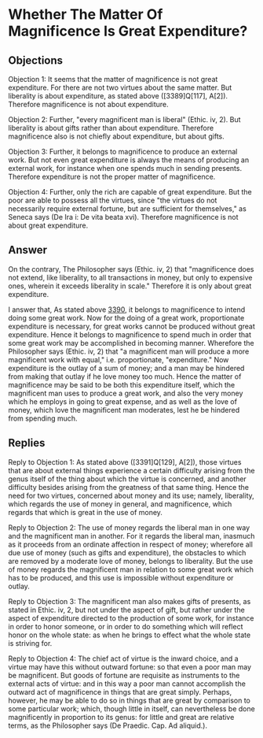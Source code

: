 # Whether The Matter Of Magnificence Is Great Expenditure?

## Objections

Objection 1: It seems that the matter of magnificence is not great expenditure. For there are not two virtues about the same matter. But liberality is about expenditure, as stated above ([3389]Q[117], A[2]). Therefore magnificence is not about expenditure.

Objection 2: Further, "every magnificent man is liberal" (Ethic. iv, 2). But liberality is about gifts rather than about expenditure. Therefore magnificence also is not chiefly about expenditure, but about gifts.

Objection 3: Further, it belongs to magnificence to produce an external work. But not even great expenditure is always the means of producing an external work, for instance when one spends much in sending presents. Therefore expenditure is not the proper matter of magnificence.

Objection 4: Further, only the rich are capable of great expenditure. But the poor are able to possess all the virtues, since "the virtues do not necessarily require external fortune, but are sufficient for themselves," as Seneca says (De Ira i: De vita beata xvi). Therefore magnificence is not about great expenditure.

## Answer

On the contrary, The Philosopher says (Ethic. iv, 2) that "magnificence does not extend, like liberality, to all transactions in money, but only to expensive ones, wherein it exceeds liberality in scale." Therefore it is only about great expenditure.

I answer that, As stated above [3390](A[2]), it belongs to magnificence to intend doing some great work. Now for the doing of a great work, proportionate expenditure is necessary, for great works cannot be produced without great expenditure. Hence it belongs to magnificence to spend much in order that some great work may be accomplished in becoming manner. Wherefore the Philosopher says (Ethic. iv, 2) that "a magnificent man will produce a more magnificent work with equal," i.e. proportionate, "expenditure." Now expenditure is the outlay of a sum of money; and a man may be hindered from making that outlay if he love money too much. Hence the matter of magnificence may be said to be both this expenditure itself, which the magnificent man uses to produce a great work, and also the very money which he employs in going to great expense, and as well as the love of money, which love the magnificent man moderates, lest he be hindered from spending much.

## Replies

Reply to Objection 1: As stated above ([3391]Q[129], A[2]), those virtues that are about external things experience a certain difficulty arising from the genus itself of the thing about which the virtue is concerned, and another difficulty besides arising from the greatness of that same thing. Hence the need for two virtues, concerned about money and its use; namely, liberality, which regards the use of money in general, and magnificence, which regards that which is great in the use of money.

Reply to Objection 2: The use of money regards the liberal man in one way and the magnificent man in another. For it regards the liberal man, inasmuch as it proceeds from an ordinate affection in respect of money; wherefore all due use of money (such as gifts and expenditure), the obstacles to which are removed by a moderate love of money, belongs to liberality. But the use of money regards the magnificent man in relation to some great work which has to be produced, and this use is impossible without expenditure or outlay.

Reply to Objection 3: The magnificent man also makes gifts of presents, as stated in Ethic. iv, 2, but not under the aspect of gift, but rather under the aspect of expenditure directed to the production of some work, for instance in order to honor someone, or in order to do something which will reflect honor on the whole state: as when he brings to effect what the whole state is striving for.

Reply to Objection 4: The chief act of virtue is the inward choice, and a virtue may have this without outward fortune: so that even a poor man may be magnificent. But goods of fortune are requisite as instruments to the external acts of virtue: and in this way a poor man cannot accomplish the outward act of magnificence in things that are great simply. Perhaps, however, he may be able to do so in things that are great by comparison to some particular work; which, though little in itself, can nevertheless be done magnificently in proportion to its genus: for little and great are relative terms, as the Philosopher says (De Praedic. Cap. Ad aliquid.).